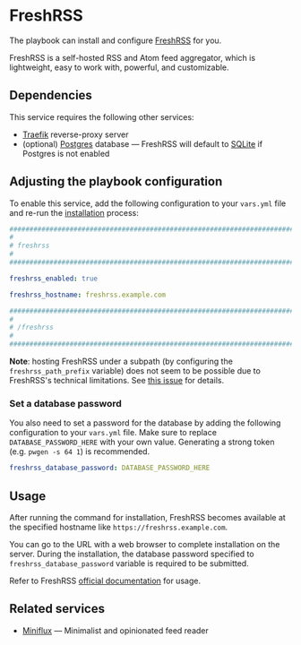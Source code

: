 <!--
SPDX-FileCopyrightText: 2023 Alejandro AR
SPDX-FileCopyrightText: 2023 Slavi Pantaleev
SPDX-FileCopyrightText: 2025 Suguru Hirahara

SPDX-License-Identifier: AGPL-3.0-or-later
-->

# FreshRSS

The playbook can install and configure [FreshRSS](https://freshrss.org) for you.

FreshRSS is a self-hosted RSS and Atom feed aggregator, which is lightweight, easy to work with, powerful, and customizable.

## Dependencies

This service requires the following other services:

- [Traefik](traefik.md) reverse-proxy server
- (optional) [Postgres](postgres.md) database — FreshRSS will default to [SQLite](https://www.sqlite.org/) if Postgres is not enabled

## Adjusting the playbook configuration

To enable this service, add the following configuration to your `vars.yml` file and re-run the [installation](../installing.md) process:

```yaml
########################################################################
#                                                                      #
# freshrss                                                             #
#                                                                      #
########################################################################

freshrss_enabled: true

freshrss_hostname: freshrss.example.com

########################################################################
#                                                                      #
# /freshrss                                                            #
#                                                                      #
########################################################################
```

**Note**: hosting FreshRSS under a subpath (by configuring the `freshrss_path_prefix` variable) does not seem to be possible due to FreshRSS's technical limitations. See [this issue](https://github.com/mother-of-all-self-hosting/mash-playbook/issues/116) for details.

### Set a database password

You also need to set a password for the database by adding the following configuration to your `vars.yml` file. Make sure to replace `DATABASE_PASSWORD_HERE` with your own value. Generating a strong token (e.g. `pwgen -s 64 1`) is recommended.

```yaml
freshrss_database_password: DATABASE_PASSWORD_HERE
```

## Usage

After running the command for installation, FreshRSS becomes available at the specified hostname like `https://freshrss.example.com`.

You can go to the URL with a web browser to complete installation on the server. During the installation, the database password specified to `freshrss_database_password` variable is required to be submitted.

Refer to FreshRSS [official documentation](http://freshrss.github.io/FreshRSS/en/) for usage.

## Related services

- [Miniflux](miniflux.md) — Minimalist and opinionated feed reader
